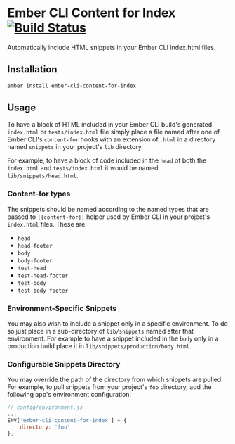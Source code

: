 # Ember CLI Content for Index [![Build Status](https://travis-ci.org/CondeNast/ember-cli-content-for-index.svg?branch=master)](https://travis-ci.org/CondeNast/ember-cli-content-for-index)

Automatically include HTML snippets in your Ember CLI index.html files.

## Installation

```sh
ember install ember-cli-content-for-index
```

## Usage

To have a block of HTML included in your Ember CLI build's generated `index.html` or `tests/index.html` file simply place a file named after one of Ember CLI's `content-for` hooks with an extension of `.html` in a directory named `snippets` in your project's `lib` directory.

For example, to have a block of code included in the `head` of both the `index.html` and `tests/index.html` it would be named `lib/snippets/head.html`.

### Content-for types

The snippets should be named according to the named types that are passed to `{{content-for}}` helper used by Ember CLI in your project's `index.html` files. These are:
- `head`
- `head-footer`
- `body`
- `body-footer`
- `test-head`
- `test-head-footer`
- `test-body`
- `test-body-footer`

### Environment-Specific Snippets

You may also wish to include a snippet only in a specific environment. To do so just place in a sub-directory of `lib/snippets` named after that environment. For example to have a snippet included in the `body` only in a production build place it in `lib/snippets/production/body.html`.

### Configurable Snippets Directory

You may override the path of the directory from which snippets are pulled. For example, to pull snippets from your project's `foo` directory, add the following app's environment configuration:

```js
// config/environment.js
...
ENV['ember-cli-content-for-index'] = {
    directory: 'foo'
};
```

